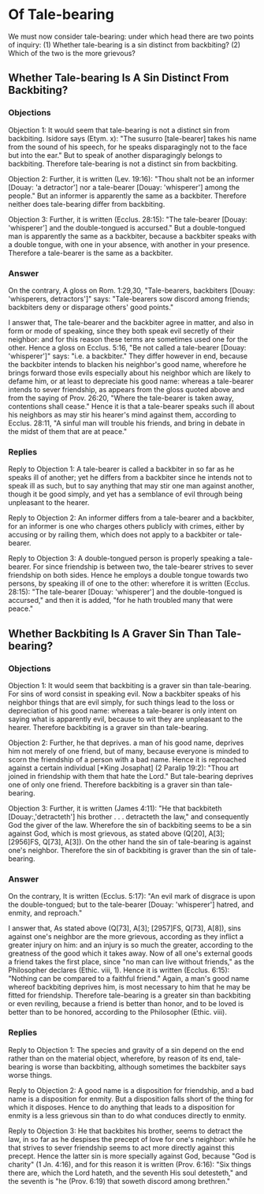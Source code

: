 # Of Tale-bearing

We must now consider tale-bearing: under which head there are two points of inquiry:
(1) Whether tale-bearing is a sin distinct from backbiting?
(2) Which of the two is the more grievous?
## Whether Tale-bearing Is A Sin Distinct From Backbiting?

### Objections

Objection 1: It would seem that tale-bearing is not a distinct sin from backbiting. Isidore says (Etym. x): "The susurro [tale-bearer] takes his name from the sound of his speech, for he speaks disparagingly not to the face but into the ear." But to speak of another disparagingly belongs to backbiting. Therefore tale-bearing is not a distinct sin from backbiting.

Objection 2: Further, it is written (Lev. 19:16): "Thou shalt not be an informer [Douay: 'a detractor'] nor a tale-bearer [Douay: 'whisperer'] among the people." But an informer is apparently the same as a backbiter. Therefore neither does tale-bearing differ from backbiting.

Objection 3: Further, it is written (Ecclus. 28:15): "The tale-bearer [Douay: 'whisperer'] and the double-tongued is accursed." But a double-tongued man is apparently the same as a backbiter, because a backbiter speaks with a double tongue, with one in your absence, with another in your presence. Therefore a tale-bearer is the same as a backbiter.

### Answer

On the contrary, A gloss on Rom. 1:29,30, "Tale-bearers, backbiters [Douay: 'whisperers, detractors']" says: "Tale-bearers sow discord among friends; backbiters deny or disparage others' good points."

I answer that, The tale-bearer and the backbiter agree in matter, and also in form or mode of speaking, since they both speak evil secretly of their neighbor: and for this reason these terms are sometimes used one for the other. Hence a gloss on Ecclus. 5:16, "Be not called a tale-bearer [Douay: 'whisperer']" says: "i.e. a backbiter." They differ however in end, because the backbiter intends to blacken his neighbor's good name, wherefore he brings forward those evils especially about his neighbor which are likely to defame him, or at least to depreciate his good name: whereas a tale-bearer intends to sever friendship, as appears from the gloss quoted above and from the saying of Prov. 26:20, "Where the tale-bearer is taken away, contentions shall cease." Hence it is that a tale-bearer speaks such ill about his neighbors as may stir his hearer's mind against them, according to Ecclus. 28:11, "A sinful man will trouble his friends, and bring in debate in the midst of them that are at peace."

### Replies

Reply to Objection 1: A tale-bearer is called a backbiter in so far as he speaks ill of another; yet he differs from a backbiter since he intends not to speak ill as such, but to say anything that may stir one man against another, though it be good simply, and yet has a semblance of evil through being unpleasant to the hearer.

Reply to Objection 2: An informer differs from a tale-bearer and a backbiter, for an informer is one who charges others publicly with crimes, either by accusing or by railing them, which does not apply to a backbiter or tale-bearer.

Reply to Objection 3: A double-tongued person is properly speaking a tale-bearer. For since friendship is between two, the tale-bearer strives to sever friendship on both sides. Hence he employs a double tongue towards two persons, by speaking ill of one to the other: wherefore it is written (Ecclus. 28:15): "The tale-bearer [Douay: 'whisperer'] and the double-tongued is accursed," and then it is added, "for he hath troubled many that were peace."
## Whether Backbiting Is A Graver Sin Than Tale-bearing?

### Objections

Objection 1: It would seem that backbiting is a graver sin than tale-bearing. For sins of word consist in speaking evil. Now a backbiter speaks of his neighbor things that are evil simply, for such things lead to the loss or depreciation of his good name: whereas a tale-bearer is only intent on saying what is apparently evil, because to wit they are unpleasant to the hearer. Therefore backbiting is a graver sin than tale-bearing.

Objection 2: Further, he that deprives. a man of his good name, deprives him not merely of one friend, but of many, because everyone is minded to scorn the friendship of a person with a bad name. Hence it is reproached against a certain individual [*King Josaphat] (2 Paralip 19:2): "Thou art joined in friendship with them that hate the Lord." But tale-bearing deprives one of only one friend. Therefore backbiting is a graver sin than tale-bearing.

Objection 3: Further, it is written (James 4:11): "He that backbiteth [Douay:,'detracteth'] his brother . . . detracteth the law," and consequently God the giver of the law. Wherefore the sin of backbiting seems to be a sin against God, which is most grievous, as stated above (Q[20], A[3]; [2956]FS, Q[73], A[3]). On the other hand the sin of tale-bearing is against one's neighbor. Therefore the sin of backbiting is graver than the sin of tale-bearing.

### Answer

On the contrary, It is written (Ecclus. 5:17): "An evil mark of disgrace is upon the double-tongued; but to the tale-bearer [Douay: 'whisperer'] hatred, and enmity, and reproach."

I answer that, As stated above (Q[73], A[3]; [2957]FS, Q[73], A[8]), sins against one's neighbor are the more grievous, according as they inflict a greater injury on him: and an injury is so much the greater, according to the greatness of the good which it takes away. Now of all one's external goods a friend takes the first place, since "no man can live without friends," as the Philosopher declares (Ethic. viii, 1). Hence it is written (Ecclus. 6:15): "Nothing can be compared to a faithful friend." Again, a man's good name whereof backbiting deprives him, is most necessary to him that he may be fitted for friendship. Therefore tale-bearing is a greater sin than backbiting or even reviling, because a friend is better than honor, and to be loved is better than to be honored, according to the Philosopher (Ethic. viii).

### Replies

Reply to Objection 1: The species and gravity of a sin depend on the end rather than on the material object, wherefore, by reason of its end, tale-bearing is worse than backbiting, although sometimes the backbiter says worse things.

Reply to Objection 2: A good name is a disposition for friendship, and a bad name is a disposition for enmity. But a disposition falls short of the thing for which it disposes. Hence to do anything that leads to a disposition for enmity is a less grievous sin than to do what conduces directly to enmity.

Reply to Objection 3: He that backbites his brother, seems to detract the law, in so far as he despises the precept of love for one's neighbor: while he that strives to sever friendship seems to act more directly against this precept. Hence the latter sin is more specially against God, because "God is charity" (1 Jn. 4:16), and for this reason it is written (Prov. 6:16): "Six things there are, which the Lord hateth, and the seventh His soul detesteth," and the seventh is "he (Prov. 6:19) that soweth discord among brethren."
